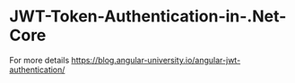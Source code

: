 # JWT-Token-Authentication-in-.Net-Core

For more details https://blog.angular-university.io/angular-jwt-authentication/
